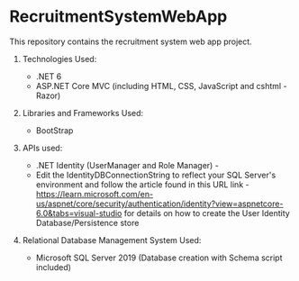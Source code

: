 # RecruitmentSystemWebApp

This repository contains the recruitment system web app project.

1. Technologies Used:
   - .NET 6
   - ASP.NET Core MVC (including HTML, CSS, JavaScript and cshtml - Razor)

2. Libraries and Frameworks Used:
   - BootStrap

3. APIs used:
   - .NET Identity (UserManager and Role Manager) - 
   - Edit the IdentityDBConnectionString to reflect your SQL Server's environment and follow the article found in this URL link - https://learn.microsoft.com/en-us/aspnet/core/security/authentication/identity?view=aspnetcore-6.0&tabs=visual-studio for details on how to create the User Identity Database/Persistence store
   
4. Relational Database Management System Used:
   - Microsoft SQL Server 2019 (Database creation with Schema script included)
